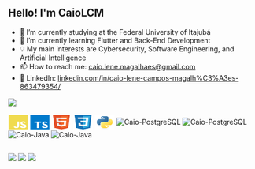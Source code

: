 ## Hello! I'm CaioLCM

- 🏫 I’m currently studying at the Federal University of Itajubá  
- 🌱 I’m currently learning Flutter and Back-End Development  
- 💡 My main interests are Cybersecurity, Software Engineering, and Artificial Intelligence
- 📫 How to reach me: caio.lene.magalhaes@gmail.com
- 🔗 LinkedIn: [linkedin.com/in/caio-lene-campos-magalh%C3%A3es-863479354/](https://www.linkedin.com/in/caio-lene-campos-magalh%C3%A3es-863479354/)


<a href="https://github.com/anuraghazra/convoychat">
  <img height=200 align="center" src="https://github-readme-stats.vercel.app/api/top-langs?username=CaioLCM&layout=compact&langs_count=8&card_width=320&show_icons=true&theme=dark" />
</a>
<div style="display: inline_block"><br>
  <img align="center" alt="Caio-Js" height="30" width="40" src="https://raw.githubusercontent.com/devicons/devicon/master/icons/javascript/javascript-plain.svg">
  <img align="center" alt="Caio-Ts" height="30" width="40" src="https://raw.githubusercontent.com/devicons/devicon/master/icons/typescript/typescript-plain.svg">
  <img align="center" alt="Caio-HTML" height="30" width="40" src="https://raw.githubusercontent.com/devicons/devicon/master/icons/html5/html5-original.svg">
  <img align="center" alt="Caio-CSS" height="30" width="40" src="https://raw.githubusercontent.com/devicons/devicon/master/icons/css3/css3-original.svg">
  <img align="center" alt="Caio-Python" height="30" width="40" src="https://raw.githubusercontent.com/devicons/devicon/master/icons/python/python-original.svg">
  <img align="center" alt="Caio-PostgreSQL" height="30" width="40" src="https://cdn.jsdelivr.net/gh/devicons/devicon@latest/icons/postgresql/postgresql-original.svg">
  <img align="center" alt="Caio-PostgreSQL" height="30" width="40" src="https://cdn.jsdelivr.net/gh/devicons/devicon@latest/icons/nodejs/nodejs-plain-wordmark.svg">
  <img align="center" alt="Caio-Java" height="30" width="40" src="https://cdn.jsdelivr.net/gh/devicons/devicon@latest/icons/java/java-original.svg">
  <img align="center" alt="Caio-Java" height="30" width="40" src="https://cdn.jsdelivr.net/gh/devicons/devicon@latest/icons/dart/dart-original.svg">
</div>

##

<div> 
  <a href="https://www.instagram.com/caioellene/" target="_blank"><img src="https://img.shields.io/badge/-Instagram-%23E4405F?style=for-the-badge&logo=instagram&logoColor=white" target="_blank"></a>
  <a href = "mailto:caio.lene.magalhaes@gmail.com"><img src="https://img.shields.io/badge/-Gmail-%23333?style=for-the-badge&logo=gmail&logoColor=white" target="_blank"></a>
  <a href="www.linkedin.com/in/caio-lene-campos-magalhães-863479354" target="_blank"><img src="https://img.shields.io/badge/-LinkedIn-%230077B5?style=for-the-badge&logo=linkedin&logoColor=white" target="_blank"></a> 
</div>
